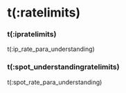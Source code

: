# t(:ratelimits)
### t(:ipratelimits)
t(:ip_rate_para_understanding)

### t(:spot_understandingratelimits)
t(:spot_rate_para_understanding)
